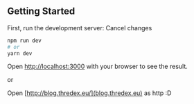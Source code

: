 ## Getting Started

First, run the development server:
Cancel changes
```bash
npm run dev
# or
yarn dev
```

Open [http://localhost:3000](http://localhost:3000) with your browser to see the result.

or

Open [http://blog.thredex.eu/](blog.thredex.eu) as http :D
